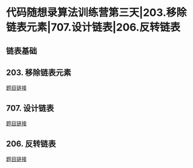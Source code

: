 # 代码随想录算法训练营第三天|203.移除链表元素|707.设计链表|206.反转链表

## 链表基础

## 203. 移除链表元素

[题目链接](https://leetcode-cn.com/problems/remove-linked-list-elements/)



## 707. 设计链表

[题目链接](https://leetcode-cn.com/problems/design-linked-list/)

## 206. 反转链表

[题目链接](https://leetcode-cn.com/problems/reverse-linked-list/)


